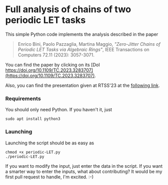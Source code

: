 # Full analysis of chains of two periodic LET tasks
This simple Python code implements the analysis described in the paper

> Enrico Bini, Paolo Pazzaglia, Martina Maggio,
> *"Zero-Jitter Chains of Periodic LET Tasks via Algebraic Rings"*,
> IEEE Transactions on Computers 72.11 (2023): 3057-3071.

You can find the paper by clicking on its [DoI https://doi.org/10.1109/TC.2023.3283707](https://doi.org/10.1109/TC.2023.3283707).

Also, you can find the presentation given at RTSS'23 at the [following link](https://github.com/ebni/periodic-LET/blob/main/docs/2023RTSS_WaP_slides.pdf).


### Requirements
You should only need Python. If you haven't it, just
```
sudo apt install python3
```

### Launching

Launching the script should be as easy as
```
chmod +x periodic-LET.py
./periodic-LET.py
```
If you want to modify the input, just enter the data in the script. If you want a smarter way to enter the inputs, what about contributing? It would be my first pull request to handle, I'm excited. :-)
